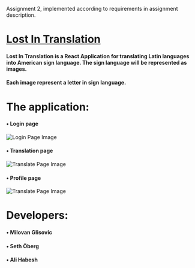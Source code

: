 Assignment 2, implemented according to requirements in assignment description.

# [Lost In Translation](https://assignment2-dusky.vercel.app/)
#### Lost In Translation is a React Application for translating Latin languages into American sign language. The sign language will be represented as images.
#### Each image represent a letter in sign language. 

# The application:  
#### • Login page
![Login Page Image](https://i.ibb.co/cC2Z9Fk/MainPage.png)
#### • Translation page 
![Translate Page Image](https://i.ibb.co/QpSDNzk/translate-Page2.png)
#### • Profile page
![Translate Page Image](https://i.ibb.co/x8CbNHB/profile-Page.png)

# Developers:
#### • Milovan Glisovic 
#### • Seth Öberg 
#### • Ali Habesh
